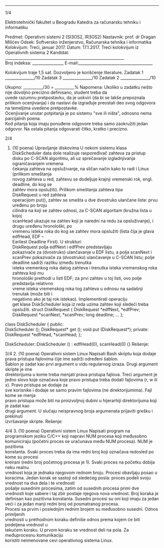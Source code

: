 --------------------------------------------------------------------------------


1/4 
 
Elektrotehnički fakultet u Beogradu 
Katedra za računarsku tehniku i informatiku 
 
Predmet: Operativni sistemi 2 (SI3OS2, IR3OS2) 
Nastavnik:   prof. dr Dragan Milićev 
Odsek: Softversko inženjerstvo, Računarska tehnika i informatika 
Kolokvijum: Treći, januar 2017. 
Datum:        17.1.2017. 
Treći kolokvijum iz Operativnih sistema 2 
Kandidat:     _____________________________________________________________     
Broj indeksa: ________________  E-mail:______________________________________ 
 
Kolokvijum traje 1,5 sat. Dozvoljeno je korišćenje literature. 
Zadatak 1 _______________/10   Zadatak 3 _______________/10 
Zadatak 2        _______________/10                                
 
Ukupno: __________/30 = __________% 
Napomena:     Ukoliko  u  zadatku  nešto  nije  dovoljno  precizno  definisano,  student  treba  da  
uvede razumnu pretpostavku, da je uokviri (da bi se lakše prepoznala prilikom ocenjivanja) i 
da  nastavi  da  izgrađuje  preostali  deo  svog  odgovora  na  temeljima  uvedene  pretpostavke.  
Ocenjivanje  unutar  potpitanja  je  po  sistemu  "sve  ili  ništa",  odnosno  nema  parcijalnih  poena.  
Kod  pitanja  koja  imaju  ponuđene odgovore treba samo zaokružiti jedan odgovor. Na ostala 
pitanja odgovarati čitko, kratko i precizno. 
 

2/4 
1. (10 poena) Upravljanje diskovima 
U  nekom  sistemu  klasa  
DiskScheduler  data  dole  realizuje  raspoređivač  zahteva  za  pristup  
disku  po  C-SCAN  algoritmu,  ali  uz  sprečavanje  izgladnjivanja  ograničavanjem  vremena  
čekanja  zahteva  na  opsluživanje,  na  sličan  način  kako  to  radi  i  Linux  (prilikom  smeštanja  
novog  zahteva  u  red,  zahtevu  se  dodeljuje  krajnji  vremenski  rok,  engl.  deadline,  do  kog  se  
zahtev   mora   opslužiti).   Prilikom   smeštanja   zahteva   tipa   
DiskRequest   u   red   zahteva   
operacijom 
put(),  zahtev  se  smešta  u  dve  dvostruko  ulančane  liste:  prvu  uređenu  po  broju  
cilindra  na  koji  se  zahtev  odnosi,  za  C-SCAN  algoritam  (kružna  lista  u  kojoj  
scanHead 
ukazuje  na  zahtev  koji  je  naredni  na  redu  za  opsluživanje),  i  drugu  uređenu  hronološki,  po  
vremenu  isteka  roka  do  kog  se  zahtev  mora  opslužiti  (lista  čija  je  glava  
edfHead,  EDF  –  
Earliest  Deadline  First).  U  strukturi  
DiskRequest  polja  edfNext  i  edfPrev  predstavljaju  
pokazivače za (dvostruko) ulančavanje u EDF listu, a polja 
scanNext i scanPrev pokazivače 
za  (dvostruko)  ulančavanje  u  C-SCAN  listu;  polje  
deadline  sadrži  razliku  između  trenutka  
isteka  vremenkog  roka  datog  zahteva  i  trenutka  isteka  vremenskog  roka  zahteva  koji  mu  
hronološki  prethodi  u  listi  EDF;  za  prvi  zahtev  u  toj  listi,  ovo  polje  predstavlja  relativno  
vreme  isteka  vremenskog  roka  tog  zahteva  u  odnosu  na  sadašnji  trenutak  (može  biti  i  
negativno ako je taj rok istekao). 
Implementirati  operaciju  
get  klase  DiskScheduler  koja  iz  reda  uzima  zahtev  koji  sledeći 
treba opslužiti. 
struct DiskRequest { 
  DiskRequest *edfNext, *edfPrev; 
  DiskRequest *scanNext, *scanPrev; 
  long deadline; 
  ... 
}; 
 
class DiskScheduler { 
public:  
  DiskScheduler (); 
  DiskRequest* get (); 
  void put (DiskRequest*); 
private: 
  DiskRequest *edfHead, *scanHead; 
}; 
 
DiskScheduler::DiskScheduler () : edfHead(0), scanHead(0) {} 
Rešenje: 
 
 

3/4 
2. (10 poena) Operativni sistem Linux 
Napisati Bash  skriptu  koja  dodaje  prava  pristupa  fajlovima  čije  ime  sadrži  određeni  šablon.  
Šablon  je  zadat  kao  prvi  argument  u  vidu  regularnog  izraza.  Drugi  argument  skripte  je  ime  
direktorijuma u kome treba menjati prava pristupa fajlova. Treći argument je jedno slovo koje 
označava  koje  pravo  pristupa  treba  dodati  fajlovima  (r, w  ili  x).  Pravo  pristupa  se  dodaje  za  
sve  korisnike  i  dodaje  se  samo  pravim  fajlovima  (ne  direktorijumima).  Fajl  kome  se  menja  
pravo  pristupa  može  biti  na  proizvoljnoj  dubini  u  hijerarhiji  direktorijuma  koji  je  zadat  kao  
drugi   argument.   U   slučaju   neispravnog   broja   argumenata   prijaviti   grešku   i   prekinuti   
izvršavanje skripte. 
Rešenje: 
 

4/4 
3. (10 poena) Operativni sistem Linux 
Napisati program na programskom jeziku C/C++ koji napravi NUM procesa koji međusobno 
komuniciraju   (početni   proces   se   uračunava   među   NUM   procesa).   NUM   je   pozitivna   
konstanta.  Svaki  proces  treba  da  ima  redni  broj  koji  označava  redosled  po  kome  su  procesi  
kreirani  (redni  broj  početnog  procesa  je  1).  Svaki  proces  na  početku  dobija  neku  realnu  
vrednost koja je jednaka njegovom rednom broju. Procesi obavljaju posao u koracima. Jedan 
korak  se  sastoji  od  sledećeg  posla:  proces  podeli  svoju  vrednost  na  dva  dela  i  te  vrednosti  
pošalje susednim procesima, zatim od susednih procesa primi dve vrednosti koje sabere i taj 
zbir postaje njegova nova vrednost. Broj koraka je definisan kao pozitivna konstanta. Susedni 
procesi  su  oni  koji  imaju  za  jedan  veći  i  za  jedan  manji  redni  broj  od  posmatranog  procesa.  
Procesi  sa  prvim  i  poslednjim  rednim  brojem  su  međusobno  susedni.  Odnos  primljenih  
vrednosti  u  prethodnom  koraku  definiše  odnos  prema  kojem  će  biti  podeljena  vrednost  u  
tekućem  koraku.  U  prvom  koraku  se  vrednost  deli  na  pola.  Za  međuprocesnu  komunikaciju  
koristiti neimenovane cevi operativnog sistema Linux. 
    
